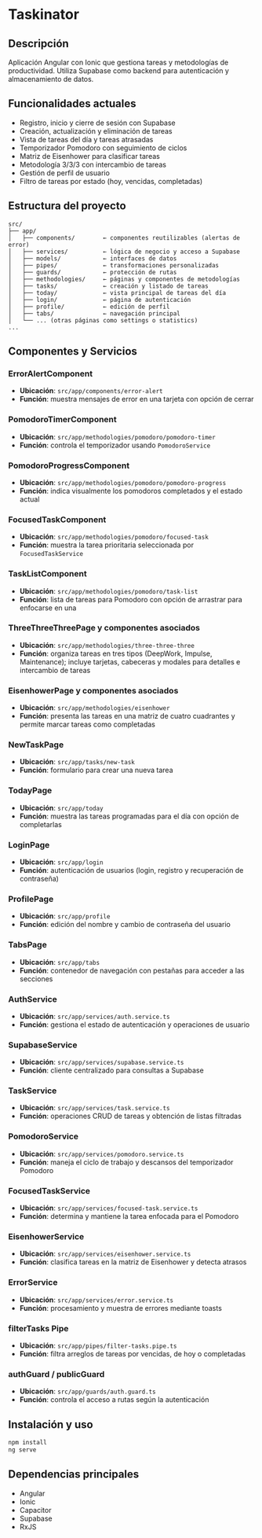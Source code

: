 # Taskinator

## Descripción
Aplicación Angular con Ionic que gestiona tareas y metodologías de productividad. Utiliza Supabase como backend para autenticación y almacenamiento de datos.

## Funcionalidades actuales
- Registro, inicio y cierre de sesión con Supabase
- Creación, actualización y eliminación de tareas
- Vista de tareas del día y tareas atrasadas
- Temporizador Pomodoro con seguimiento de ciclos
- Matriz de Eisenhower para clasificar tareas
- Metodología 3/3/3 con intercambio de tareas
- Gestión de perfil de usuario
- Filtro de tareas por estado (hoy, vencidas, completadas)

## Estructura del proyecto
```
src/
├── app/
│   ├── components/        ← componentes reutilizables (alertas de error)
│   ├── services/          ← lógica de negocio y acceso a Supabase
│   ├── models/            ← interfaces de datos
│   ├── pipes/             ← transformaciones personalizadas
│   ├── guards/            ← protección de rutas
│   ├── methodologies/     ← páginas y componentes de metodologías
│   ├── tasks/             ← creación y listado de tareas
│   ├── today/             ← vista principal de tareas del día
│   ├── login/             ← página de autenticación
│   ├── profile/           ← edición de perfil
│   ├── tabs/              ← navegación principal
│   └── ... (otras páginas como settings o statistics)
...
```

## Componentes y Servicios

### ErrorAlertComponent
- **Ubicación**: `src/app/components/error-alert`
- **Función**: muestra mensajes de error en una tarjeta con opción de cerrar

### PomodoroTimerComponent
- **Ubicación**: `src/app/methodologies/pomodoro/pomodoro-timer`
- **Función**: controla el temporizador usando `PomodoroService`

### PomodoroProgressComponent
- **Ubicación**: `src/app/methodologies/pomodoro/pomodoro-progress`
- **Función**: indica visualmente los pomodoros completados y el estado actual

### FocusedTaskComponent
- **Ubicación**: `src/app/methodologies/pomodoro/focused-task`
- **Función**: muestra la tarea prioritaria seleccionada por `FocusedTaskService`

### TaskListComponent
- **Ubicación**: `src/app/methodologies/pomodoro/task-list`
- **Función**: lista de tareas para Pomodoro con opción de arrastrar para enfocarse en una

### ThreeThreeThreePage y componentes asociados
- **Ubicación**: `src/app/methodologies/three-three-three`
- **Función**: organiza tareas en tres tipos (DeepWork, Impulse, Maintenance); incluye tarjetas, cabeceras y modales para detalles e intercambio de tareas

### EisenhowerPage y componentes asociados
- **Ubicación**: `src/app/methodologies/eisenhower`
- **Función**: presenta las tareas en una matriz de cuatro cuadrantes y permite marcar tareas como completadas

### NewTaskPage
- **Ubicación**: `src/app/tasks/new-task`
- **Función**: formulario para crear una nueva tarea

### TodayPage
- **Ubicación**: `src/app/today`
- **Función**: muestra las tareas programadas para el día con opción de completarlas

### LoginPage
- **Ubicación**: `src/app/login`
- **Función**: autenticación de usuarios (login, registro y recuperación de contraseña)

### ProfilePage
- **Ubicación**: `src/app/profile`
- **Función**: edición del nombre y cambio de contraseña del usuario

### TabsPage
- **Ubicación**: `src/app/tabs`
- **Función**: contenedor de navegación con pestañas para acceder a las secciones

### AuthService
- **Ubicación**: `src/app/services/auth.service.ts`
- **Función**: gestiona el estado de autenticación y operaciones de usuario

### SupabaseService
- **Ubicación**: `src/app/services/supabase.service.ts`
- **Función**: cliente centralizado para consultas a Supabase

### TaskService
- **Ubicación**: `src/app/services/task.service.ts`
- **Función**: operaciones CRUD de tareas y obtención de listas filtradas

### PomodoroService
- **Ubicación**: `src/app/services/pomodoro.service.ts`
- **Función**: maneja el ciclo de trabajo y descansos del temporizador Pomodoro

### FocusedTaskService
- **Ubicación**: `src/app/services/focused-task.service.ts`
- **Función**: determina y mantiene la tarea enfocada para el Pomodoro

### EisenhowerService
- **Ubicación**: `src/app/services/eisenhower.service.ts`
- **Función**: clasifica tareas en la matriz de Eisenhower y detecta atrasos

### ErrorService
- **Ubicación**: `src/app/services/error.service.ts`
- **Función**: procesamiento y muestra de errores mediante toasts

### filterTasks Pipe
- **Ubicación**: `src/app/pipes/filter-tasks.pipe.ts`
- **Función**: filtra arreglos de tareas por vencidas, de hoy o completadas

### authGuard / publicGuard
- **Ubicación**: `src/app/guards/auth.guard.ts`
- **Función**: controla el acceso a rutas según la autenticación

## Instalación y uso
```bash
npm install
ng serve
```

## Dependencias principales
- Angular
- Ionic
- Capacitor
- Supabase
- RxJS
